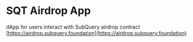 # SQT Airdrop App

dApp for users interact with SubQuery airdrop contract [https://airdrop.subquery.foundation](https://airdrop.subquery.foundation)
